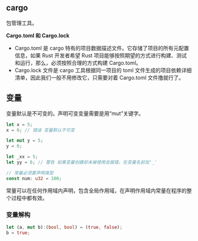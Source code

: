 
## cargo
包管理工具。

**Cargo.toml 和 Cargo.lock**
* Cargo.toml 是 cargo 特有的项目数据描述文件。它存储了项目的所有元配置信息，如果 Rust 开发者希望 Rust 项目能够按照期望的方式进行构建、测试和运行，那么，必须按照合理的方式构建 Cargo.toml。
* Cargo.lock 文件是 cargo 工具根据同一项目的 toml 文件生成的项目依赖详细清单，因此我们一般不用修改它，只需要对着 Cargo.toml 文件撸就行了。


## 变量
变量默认是不可变的。声明可变变量需要是用“mut”关键字。

```rust
let x = 5;
x = 6; // 错误 变量默认不可变

let mut y = 5;
y = 6;

let _xx = 5;
let yy = 6; // 警告 如果变量创建却未被使用会报错，在变量名前加'_'

// 常量必须要声明类型
const num: u32 = 100;
```
常量可以在任何作用域内声明，包含全局作用域，在声明作用域内常量在程序的整个过程中都有效。

### 变量解构

```rust
let (a, mut b):(bool, bool) = (true, false);
b = true;
```
